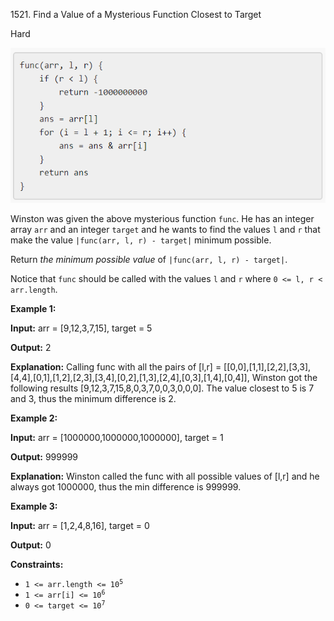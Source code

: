1521\. Find a Value of a Mysterious Function Closest to Target

Hard

![](change.png)

Winston was given the above mysterious function `func`. He has an integer array `arr` and an integer `target` and he wants to find the values `l` and `r` that make the value `|func(arr, l, r) - target|` minimum possible.

Return _the minimum possible value_ of `|func(arr, l, r) - target|`.

Notice that `func` should be called with the values `l` and `r` where `0 <= l, r < arr.length`.

**Example 1:**

**Input:** arr = [9,12,3,7,15], target = 5

**Output:** 2

**Explanation:** Calling func with all the pairs of [l,r] = [[0,0],[1,1],[2,2],[3,3],[4,4],[0,1],[1,2],[2,3],[3,4],[0,2],[1,3],[2,4],[0,3],[1,4],[0,4]], Winston got the following results [9,12,3,7,15,8,0,3,7,0,0,3,0,0,0]. The value closest to 5 is 7 and 3, thus the minimum difference is 2.

**Example 2:**

**Input:** arr = [1000000,1000000,1000000], target = 1

**Output:** 999999

**Explanation:** Winston called the func with all possible values of [l,r] and he always got 1000000, thus the min difference is 999999.

**Example 3:**

**Input:** arr = [1,2,4,8,16], target = 0

**Output:** 0

**Constraints:**

*   <code>1 <= arr.length <= 10<sup>5</sup></code>
*   <code>1 <= arr[i] <= 10<sup>6</sup></code>
*   <code>0 <= target <= 10<sup>7</sup></code>